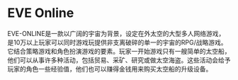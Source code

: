 # EVE Online

EVE-ONLINE是一款以广阔的宇宙为背景，设定在外太空的大型多人网络游戏，是10万以上玩家可以同时游戏玩提供非支离破碎的单一的宇宙的RPG/战略游戏。它结合策略游戏和角色扮演游戏的要素。玩家一开始游戏只有一艘简单的太空船，他们可以从事许多种活动，包括贸易、采矿、研究或做太空海盗。这些活动会给予玩家的角色一些经验值，他们也可以赚得金钱用来购买太空船的升级设备。
